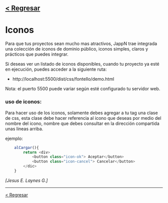 [< Regresar](README.md)
---
# Iconos
Para que tus proyectos sean mucho mas atractivos, JappN trae integrada una colección de iconos de dominio público, iconos simples, claros y prácticos que puedes integrar.

Si deseas ver un listado de iconos disponibles, cuando tu proyecto ya esté en ejecución, puedes acceder a la siguiente ruta: 

* http://localhost:5500/dist/css/fontello/demo.html

Nota: el puerto 5500 puede variar según esté configurado tu servidor web.

### uso de iconos:
Para hacer uso de los iconos, solamente debes agregar a tu tag una clase de css, esta clase debe hacer referencia al icono que deseas por medio del nombre del icono, nombre que debes consultar en la dirección compartida unas lineas arriba.

ejemplo:
```js
    alCargar(){
        return <div>
            <button class="icon-ok"> Aceptar</button>
            <button class="icon-cancel"> Cancelar</button>         
        </dic>
    }
```

*[Jesus E. Laynes G.]*

---
[< Regresar](README.md)